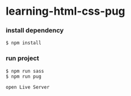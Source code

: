 # learning-html-css-pug
### install dependency
    $ npm install
### run project
    $ npm run sass
    $ npm run pug

    open Live Server
